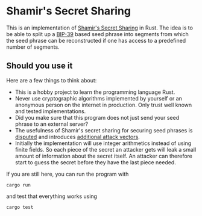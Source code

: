 # Shamir's Secret Sharing

This is an implementation of [Shamir's Secret Sharing](https://en.wikipedia.org/wiki/Shamir's_Secret_Sharing) in Rust. The idea is to be able to split up a [BIP-39](https://github.com/bitcoin/bips/blob/master/bip-0039.mediawiki) based seed phrase into segments from which the seed phrase can be reconstructed if one has access to a predefined number of segments.


## Should you use it

Here are a few things to think about:
* This is a hobby project to learn the programming language Rust.
* Never use cryptographic algorithms implemented by yourself or an anonymous person on the internet in production. Only trust well known and tested implementations.
* Did you make sure that this program does not just send your seed phrase to an external server?
* The usefulness of Shamir's secret sharing for securing seed phrases is [disputed](https://en.bitcoin.it/wiki/Shamir_Secret_Snakeoil) and introduces [additional attack vectors](https://blog.keys.casa/shamirs-secret-sharing-security-shortcomings/).
* Initially the implementation will use integer arithmetics instead of using finite fields. So each piece of the secret an attacker gets will leak a small amount of information about the secret itself. An attacker can therefore start to guess the secret before they have the last piece needed.

If you are still here, you can run the program with
```
cargo run
```
and test that everything works using
```
cargo test
```

